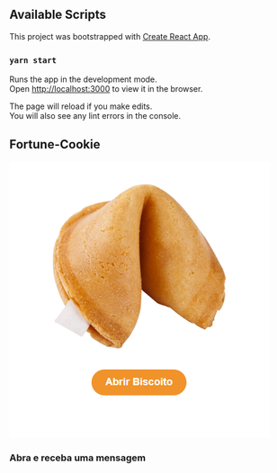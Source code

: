 ## Available Scripts


This project was bootstrapped with [Create React App](https://github.com/facebook/create-react-app).

### `yarn start`

Runs the app in the development mode.<br />
Open [http://localhost:3000](http://localhost:3000) to view it in the browser.

The page will reload if you make edits.<br />
You will also see any lint errors in the console.

## Fortune-Cookie

<p>
    <a href="https://en.wikipedia.org/wiki/Fortune_cookie">
        <img src="./src/assets/Readme/fortune-cookie.PNG" alt="project logo" >
    </a>
    <h3>Abra e receba uma mensagem</h3>
</p>
